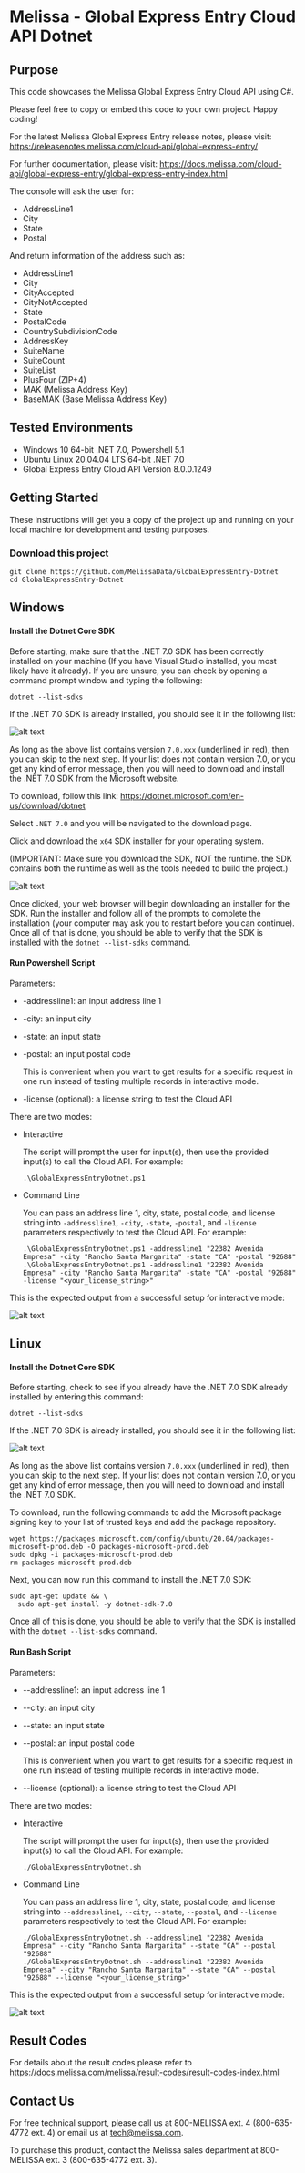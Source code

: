 # Melissa - Global Express Entry Cloud API Dotnet

## Purpose
This code showcases the Melissa Global Express Entry Cloud API using C#.

Please feel free to copy or embed this code to your own project. Happy coding!

For the latest Melissa Global Express Entry release notes, please visit: https://releasenotes.melissa.com/cloud-api/global-express-entry/

For further documentation, please visit: https://docs.melissa.com/cloud-api/global-express-entry/global-express-entry-index.html

The console will ask the user for:

- AddressLine1
- City
- State
- Postal

And return information of the address such as:

- AddressLine1
- City
- CityAccepted
- CityNotAccepted
- State
- PostalCode
- CountrySubdivisionCode
- AddressKey
- SuiteName
- SuiteCount
- SuiteList
- PlusFour (ZIP+4)
- MAK (Melissa Address Key)
- BaseMAK (Base Melissa Address Key)

## Tested Environments
- Windows 10 64-bit .NET 7.0, Powershell 5.1
- Ubuntu Linux 20.04.04 LTS 64-bit .NET 7.0
- Global Express Entry Cloud API Version 8.0.0.1249

## Getting Started
These instructions will get you a copy of the project up and running on your local machine for development and testing purposes.

### Download this project
```
git clone https://github.com/MelissaData/GlobalExpressEntry-Dotnet
cd GlobalExpressEntry-Dotnet
```

## Windows

#### Install the Dotnet Core SDK
Before starting, make sure that the .NET 7.0 SDK has been correctly installed on your machine (If you have Visual Studio installed, you most likely have it already). If you are unsure, you can check by opening a command prompt window and typing the following:

`dotnet --list-sdks`

If the .NET 7.0 SDK is already installed, you should see it in the following list:

![alt text](/screenshots/dotnet_output.png)

As long as the above list contains version `7.0.xxx` (underlined in red), then you can skip to the next step. If your list does not contain version 7.0, or you get any kind of error message, then you will need to download and install the .NET 7.0 SDK from the Microsoft website.

To download, follow this link: https://dotnet.microsoft.com/en-us/download/dotnet

Select `.NET 7.0` and you will be navigated to the download page.

Click and download the `x64` SDK installer for your operating system.

(IMPORTANT: Make sure you download the SDK, NOT the runtime. the SDK contains both the runtime as well as the tools needed to build the project.)

![alt text](/screenshots/net7.png)

Once clicked, your web browser will begin downloading an installer for the SDK. Run the installer and follow all of the prompts to complete the installation (your computer may ask you to restart before you can continue). Once all of that is done, you should be able to verify that the SDK is installed with the `dotnet --list-sdks` command.

#### Run Powershell Script
Parameters:
- -addressline1: an input address line 1
- -city: an input city
- -state: an input state
- -postal: an input postal code

  This is convenient when you want to get results for a specific request in one run instead of testing multiple records in interactive mode.  

- -license (optional): a license string to test the Cloud API

There are two modes:

- Interactive 

	The script will prompt the user for input(s), then use the provided input(s) to call the Cloud API. For example:
	```
	.\GlobalExpressEntryDotnet.ps1
	```

- Command Line 

	You can pass an address line 1, city, state, postal code, and license string into `-addressline1`, `-city`, `-state`, `-postal`, and `-license` parameters respectively to test the Cloud API. For example: 
	```
    .\GlobalExpressEntryDotnet.ps1 -addressline1 "22382 Avenida Empresa" -city "Rancho Santa Margarita" -state "CA" -postal "92688"
    .\GlobalExpressEntryDotnet.ps1 -addressline1 "22382 Avenida Empresa" -city "Rancho Santa Margarita" -state "CA" -postal "92688" -license "<your_license_string>"
    ```
	
This is the expected output from a successful setup for interactive mode:

![alt text](/screenshots/output.png)

## Linux

#### Install the Dotnet Core SDK
Before starting, check to see if you already have the .NET 7.0 SDK already installed by entering this command:

`dotnet --list-sdks`

If the .NET 7.0 SDK is already installed, you should see it in the following list:

![alt text](/screenshots/dotnet_output2.png)

As long as the above list contains version `7.0.xxx` (underlined in red), then you can skip to the next step. If your list does not contain version 7.0, or you get any kind of error message, then you will need to download and install the .NET 7.0 SDK.

To download, run the following commands to add the Microsoft package signing key to your list of trusted keys and add the package repository.

```
wget https://packages.microsoft.com/config/ubuntu/20.04/packages-microsoft-prod.deb -O packages-microsoft-prod.deb
sudo dpkg -i packages-microsoft-prod.deb
rm packages-microsoft-prod.deb
```

Next, you can now run this command to install the .NET 7.0 SDK:

```
sudo apt-get update && \
  sudo apt-get install -y dotnet-sdk-7.0
```

Once all of this is done, you should be able to verify that the SDK is installed with the `dotnet --list-sdks` command.

#### Run Bash Script
Parameters:
- --addressline1: an input address line 1
- --city: an input city
- --state: an input state
- --postal: an input postal code

  This is convenient when you want to get results for a specific request in one run instead of testing multiple records in interactive mode.  

- --license (optional): a license string to test the Cloud API

There are two modes:

- Interactive 

	The script will prompt the user for input(s), then use the provided input(s) to call the Cloud API. For example:
	```
	./GlobalExpressEntryDotnet.sh
	```

- Command Line 

	You can pass an address line 1, city, state, postal code, and license string into `--addressline1`, `--city`, `--state`, `--postal`, and `--license` parameters respectively to test the Cloud API. For example: 
	```
    ./GlobalExpressEntryDotnet.sh --addressline1 "22382 Avenida Empresa" --city "Rancho Santa Margarita" --state "CA" --postal "92688"
    ./GlobalExpressEntryDotnet.sh --addressline1 "22382 Avenida Empresa" --city "Rancho Santa Margarita" --state "CA" --postal "92688" --license "<your_license_string>"
    ```

This is the expected output from a successful setup for interactive mode:

![alt text](/screenshots/output2.png)

## Result Codes
For details about the result codes please refer to https://docs.melissa.com/melissa/result-codes/result-codes-index.html

## Contact Us
For free technical support, please call us at 800-MELISSA ext. 4 (800-635-4772 ext. 4) or email us at tech@melissa.com.

To purchase this product, contact the Melissa sales department at 800-MELISSA ext. 3 (800-635-4772 ext. 3).
